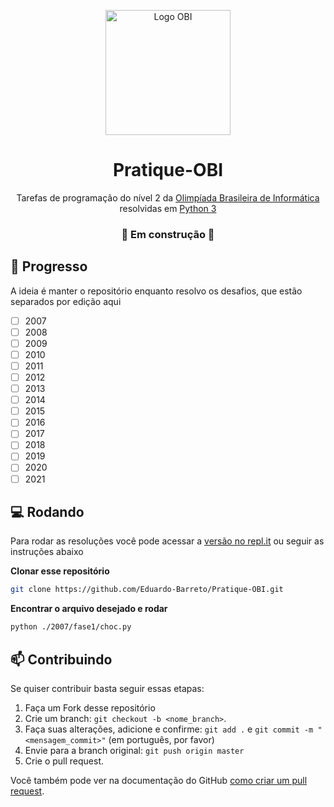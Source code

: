 <p align="center">
  <a href="https://olimpiada.ic.unicamp.br">
    <img src="https://user-images.githubusercontent.com/34964398/149678326-e81f544c-d9e2-4b3e-9bc5-6bb22876aec8.png" height="200" alt="Logo OBI"/>
  </a>
</p>
<h1 align="center">Pratique-OBI</h1>
<p align="center">Tarefas de programação do nível 2 da <a href="https://olimpiada.ic.unicamp.br">Olimpíada Brasileira de Informática</a> resolvidas em <a href="https://www.python.org"> Python 3 </a> </p>

<h3 align="center">🚧 Em construção 🚧</h3>


## 🎯 Progresso
A ideia é manter o repositório enquanto resolvo os desafios, que estão separados por edição aqui

- [ ] 2007
- [ ] 2008
- [ ] 2009
- [ ] 2010
- [ ] 2011
- [ ] 2012
- [ ] 2013
- [ ] 2014
- [ ] 2015
- [ ] 2016
- [ ] 2017
- [ ] 2018
- [ ] 2019
- [ ] 2020
- [ ] 2021

## 💻 Rodando
Para rodar as resoluções você pode acessar a [versão no repl.it](https://replit.com/@Eduardo_Barreto/Pratique-OBI) ou seguir as instruções abaixo

**Clonar esse repositório**
```sh
git clone https://github.com/Eduardo-Barreto/Pratique-OBI.git
```

**Encontrar o arquivo desejado e rodar**
```sh
python ./2007/fase1/choc.py
```

## 📫 Contribuindo
Se quiser contribuir basta seguir essas etapas:

1. Faça um Fork desse repositório
2. Crie um branch: `git checkout -b <nome_branch>`.
3. Faça suas alterações, adicione e confirme: `git add .` e `git commit -m "<mensagem_commit>"` (em português, por favor)
4. Envie para a branch original: `git push origin master`
5. Crie o pull request.

Você também pode ver na documentação do GitHub [como criar um pull request](https://help.github.com/en/github/collaborating-with-issues-and-pull-requests/creating-a-pull-request).
